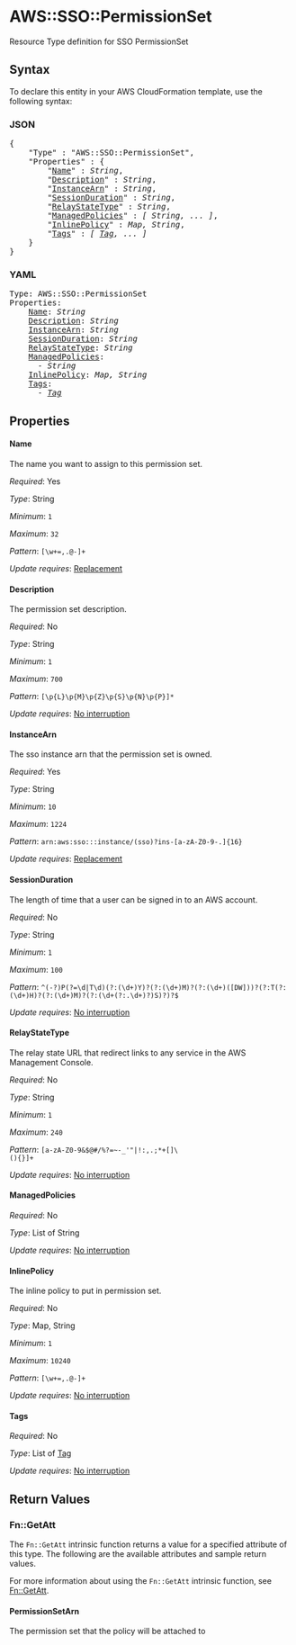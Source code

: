 # AWS::SSO::PermissionSet

Resource Type definition for SSO PermissionSet

## Syntax

To declare this entity in your AWS CloudFormation template, use the following syntax:

### JSON

<pre>
{
    "Type" : "AWS::SSO::PermissionSet",
    "Properties" : {
        "<a href="#name" title="Name">Name</a>" : <i>String</i>,
        "<a href="#description" title="Description">Description</a>" : <i>String</i>,
        "<a href="#instancearn" title="InstanceArn">InstanceArn</a>" : <i>String</i>,
        "<a href="#sessionduration" title="SessionDuration">SessionDuration</a>" : <i>String</i>,
        "<a href="#relaystatetype" title="RelayStateType">RelayStateType</a>" : <i>String</i>,
        "<a href="#managedpolicies" title="ManagedPolicies">ManagedPolicies</a>" : <i>[ String, ... ]</i>,
        "<a href="#inlinepolicy" title="InlinePolicy">InlinePolicy</a>" : <i>Map, String</i>,
        "<a href="#tags" title="Tags">Tags</a>" : <i>[ <a href="tag.md">Tag</a>, ... ]</i>
    }
}
</pre>

### YAML

<pre>
Type: AWS::SSO::PermissionSet
Properties:
    <a href="#name" title="Name">Name</a>: <i>String</i>
    <a href="#description" title="Description">Description</a>: <i>String</i>
    <a href="#instancearn" title="InstanceArn">InstanceArn</a>: <i>String</i>
    <a href="#sessionduration" title="SessionDuration">SessionDuration</a>: <i>String</i>
    <a href="#relaystatetype" title="RelayStateType">RelayStateType</a>: <i>String</i>
    <a href="#managedpolicies" title="ManagedPolicies">ManagedPolicies</a>: <i>
      - String</i>
    <a href="#inlinepolicy" title="InlinePolicy">InlinePolicy</a>: <i>Map, String</i>
    <a href="#tags" title="Tags">Tags</a>: <i>
      - <a href="tag.md">Tag</a></i>
</pre>

## Properties

#### Name

The name you want to assign to this permission set.

_Required_: Yes

_Type_: String

_Minimum_: <code>1</code>

_Maximum_: <code>32</code>

_Pattern_: <code>[\w+=,.@-]+</code>

_Update requires_: [Replacement](https://docs.aws.amazon.com/AWSCloudFormation/latest/UserGuide/using-cfn-updating-stacks-update-behaviors.html#update-replacement)

#### Description

The permission set description.

_Required_: No

_Type_: String

_Minimum_: <code>1</code>

_Maximum_: <code>700</code>

_Pattern_: <code>[\p{L}\p{M}\p{Z}\p{S}\p{N}\p{P}]*</code>

_Update requires_: [No interruption](https://docs.aws.amazon.com/AWSCloudFormation/latest/UserGuide/using-cfn-updating-stacks-update-behaviors.html#update-no-interrupt)

#### InstanceArn

The sso instance arn that the permission set is owned.

_Required_: Yes

_Type_: String

_Minimum_: <code>10</code>

_Maximum_: <code>1224</code>

_Pattern_: <code>arn:aws:sso:::instance/(sso)?ins-[a-zA-Z0-9-.]{16}</code>

_Update requires_: [Replacement](https://docs.aws.amazon.com/AWSCloudFormation/latest/UserGuide/using-cfn-updating-stacks-update-behaviors.html#update-replacement)

#### SessionDuration

The length of time that a user can be signed in to an AWS account.

_Required_: No

_Type_: String

_Minimum_: <code>1</code>

_Maximum_: <code>100</code>

_Pattern_: <code>^(-?)P(?=\d|T\d)(?:(\d+)Y)?(?:(\d+)M)?(?:(\d+)([DW]))?(?:T(?:(\d+)H)?(?:(\d+)M)?(?:(\d+(?:\.\d+)?)S)?)?$</code>

_Update requires_: [No interruption](https://docs.aws.amazon.com/AWSCloudFormation/latest/UserGuide/using-cfn-updating-stacks-update-behaviors.html#update-no-interrupt)

#### RelayStateType

The relay state URL that redirect links to any service in the AWS Management Console.

_Required_: No

_Type_: String

_Minimum_: <code>1</code>

_Maximum_: <code>240</code>

_Pattern_: <code>[a-zA-Z0-9&amp;$@#\/%?=~\-_'&quot;|!:,.;*+\[\]\ \(\)\{\}]+</code>

_Update requires_: [No interruption](https://docs.aws.amazon.com/AWSCloudFormation/latest/UserGuide/using-cfn-updating-stacks-update-behaviors.html#update-no-interrupt)

#### ManagedPolicies

_Required_: No

_Type_: List of String

_Update requires_: [No interruption](https://docs.aws.amazon.com/AWSCloudFormation/latest/UserGuide/using-cfn-updating-stacks-update-behaviors.html#update-no-interrupt)

#### InlinePolicy

The inline policy to put in permission set.

_Required_: No

_Type_: Map, String

_Minimum_: <code>1</code>

_Maximum_: <code>10240</code>

_Pattern_: <code>[\w+=,.@-]+</code>

_Update requires_: [No interruption](https://docs.aws.amazon.com/AWSCloudFormation/latest/UserGuide/using-cfn-updating-stacks-update-behaviors.html#update-no-interrupt)

#### Tags

_Required_: No

_Type_: List of <a href="tag.md">Tag</a>

_Update requires_: [No interruption](https://docs.aws.amazon.com/AWSCloudFormation/latest/UserGuide/using-cfn-updating-stacks-update-behaviors.html#update-no-interrupt)

## Return Values

### Fn::GetAtt

The `Fn::GetAtt` intrinsic function returns a value for a specified attribute of this type. The following are the available attributes and sample return values.

For more information about using the `Fn::GetAtt` intrinsic function, see [Fn::GetAtt](https://docs.aws.amazon.com/AWSCloudFormation/latest/UserGuide/intrinsic-function-reference-getatt.html).

#### PermissionSetArn

The permission set that the policy will be attached to
